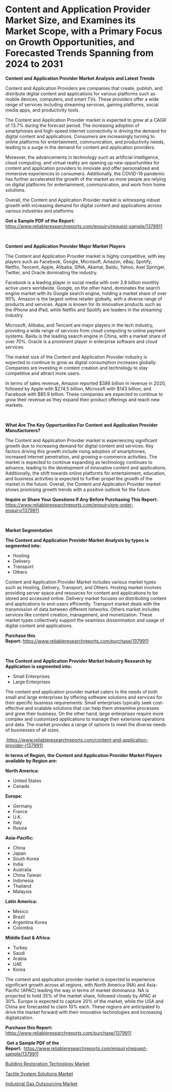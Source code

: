 <p><h1>Content and Application Provider Market Size, and Examines its Market Scope, with a Primary Focus on Growth Opportunities, and Forecasted Trends Spanning from 2024 to 2031</h1></p><p><strong>Content and Application Provider Market Analysis and Latest Trends</strong></p>
<p><p>Content and Application Providers are companies that create, publish, and distribute digital content and applications for various platforms such as mobile devices, computers, and smart TVs. These providers offer a wide range of services including streaming services, gaming platforms, social media apps, and productivity tools.</p><p>The Content and Application Provider market is expected to grow at a CAGR of 13.7% during the forecast period. The increasing adoption of smartphones and high-speed internet connectivity is driving the demand for digital content and applications. Consumers are increasingly turning to online platforms for entertainment, communication, and productivity needs, leading to a surge in the demand for content and application providers.</p><p>Moreover, the advancements in technology such as artificial intelligence, cloud computing, and virtual reality are opening up new opportunities for content and application providers to innovate and offer personalized and immersive experiences to consumers. Additionally, the COVID-19 pandemic has further accelerated the growth of the market as more people are relying on digital platforms for entertainment, communication, and work from home solutions.</p><p>Overall, the Content and Application Provider market is witnessing robust growth with increasing demand for digital content and applications across various industries and platforms.</p></p>
<p><strong>Get a Sample PDF of the Report:&nbsp;</strong> <a href="https://www.reliableresearchreports.com/enquiry/request-sample/1379911">https://www.reliableresearchreports.com/enquiry/request-sample/1379911</a></p>
<p>&nbsp;</p>
<p><strong>Content and Application Provider Major Market Players</strong></p>
<p><p>The Content and Application Provider market is highly competitive, with key players such as Facebook, Google, Microsoft, Amazon, eBay, Spotify, Netflix, Tencent, Apple, Alibaba, SINA, Akamai, Baidu, Yahoo, Axel Springer, Twitter, and Oracle dominating the industry. </p><p>Facebook is a leading player in social media with over 2.8 billion monthly active users worldwide. Google, on the other hand, dominates the search engine market with its Google search engine, holding a market share of over 90%. Amazon is the largest online retailer globally, with a diverse range of products and services. Apple is known for its innovative products such as the iPhone and iPad, while Netflix and Spotify are leaders in the streaming industry.</p><p>Microsoft, Alibaba, and Tencent are major players in the tech industry, providing a wide range of services from cloud computing to online payment systems. Baidu is the leading search engine in China, with a market share of over 70%. Oracle is a prominent player in enterprise software and cloud services.</p><p>The market size of the Content and Application Provider industry is expected to continue to grow as digital consumption increases globally. Companies are investing in content creation and technology to stay competitive and attract more users.</p><p>In terms of sales revenue, Amazon reported $386 billion in revenue in 2020, followed by Apple with $274.5 billion, Microsoft with $143 billion, and Facebook with $85.9 billion. These companies are expected to continue to grow their revenue as they expand their product offerings and reach new markets.</p></p>
<p>&nbsp;</p>
<p><strong>What Are The Key Opportunities For Content and Application Provider Manufacturers?</strong></p>
<p><p>The Content and Application Provider market is experiencing significant growth due to increasing demand for digital content and services. Key factors driving this growth include rising adoption of smartphones, increased internet penetration, and growing e-commerce activities. The market is expected to continue expanding as technology continues to advance, leading to the development of innovative content and applications. Additionally, the shift towards online platforms for entertainment, education, and business activities is expected to further propel the growth of the market in the future. Overall, the Content and Application Provider market shows promising growth trends with a positive outlook for the future.</p></p>
<p><strong>Inquire or Share Your Questions If Any Before Purchasing This Report:</strong> <a href="https://www.reliableresearchreports.com/enquiry/pre-order-enquiry/1379911">https://www.reliableresearchreports.com/enquiry/pre-order-enquiry/1379911</a></p>
<p>&nbsp;</p>
<p><strong>Market Segmentation</strong></p>
<p><strong>The Content and Application Provider Market Analysis by types is segmented into:</strong></p>
<p><ul><li>Hosting</li><li>Delivery</li><li>Transport</li><li>Others</li></ul></p>
<p><p>Content and Application Provider Market includes various market types such as Hosting, Delivery, Transport, and Others. Hosting market involves providing server space and resources for content and applications to be stored and accessed online. Delivery market focuses on distributing content and applications to end-users efficiently. Transport market deals with the transmission of data between different networks. Others market includes services like content creation, management, and monetization. These market types collectively support the seamless dissemination and usage of digital content and applications.</p></p>
<p><strong>Purchase this Report:&nbsp;</strong><a href="https://www.reliableresearchreports.com/purchase/1379911">https://www.reliableresearchreports.com/purchase/1379911</a></p>
<p>&nbsp;</p>
<p><strong>The Content and Application Provider Market Industry Research by Application is segmented into:</strong></p>
<p><ul><li>Small Enterprises</li><li>Large Enterprises</li></ul></p>
<p><p>The content and application provider market caters to the needs of both small and large enterprises by offering software solutions and services for their specific business requirements. Small enterprises typically seek cost-effective and scalable solutions that can help them streamline processes and grow their business. On the other hand, large enterprises require more complex and customized applications to manage their extensive operations and data. The market provides a range of options to meet the diverse needs of businesses of all sizes.</p></p>
<p><a href="https://www.reliableresearchreports.com/content-and-application-provider-r1379911">&nbsp;https://www.reliableresearchreports.com/content-and-application-provider-r1379911</a></p>
<p><strong>In terms of Region, the Content and Application Provider Market Players available by Region are:</strong></p>
<p>
    <p> <strong> North America: </strong>
        <ul>
            <li>United States</li>
            <li>Canada</li>
        </ul>
        </p> 
    <p> <strong> Europe: </strong>
        <ul>
            <li>Germany</li>
            <li>France</li>
            <li>U.K.</li>
            <li>Italy</li>
            <li>Russia</li>
        </ul>
        </p> 
    <p> <strong> Asia-Pacific: </strong>
        <ul>
            <li>China</li>
            <li>Japan</li>
            <li>South Korea</li>
            <li>India</li>
            <li>Australia</li>
            <li>China Taiwan</li>
            <li>Indonesia</li>
            <li>Thailand</li>
            <li>Malaysia</li>
        </ul>
        </p> 
    <p> <strong> Latin America: </strong>
        <ul>
            <li>Mexico</li>
            <li>Brazil</li>
            <li>Argentina Korea</li>
            <li>Colombia</li>
        </ul>
        </p> 
    <p> <strong> Middle East & Africa: </strong>
        <ul>
            <li>Turkey</li>
            <li>Saudi</li>
            <li>Arabia</li>
            <li>UAE</li>
            <li>Korea</li>
        </ul>
    </p>
    </p>
<p><p>The content and application provider market is expected to experience significant growth across all regions, with North America (NA) and Asia-Pacific (APAC) leading the way in terms of market dominance. NA is projected to hold 35% of the market share, followed closely by APAC at 30%. Europe is expected to capture 20% of the market, while the USA and China are forecasted to claim 10% each. These regions are anticipated to drive the market forward with their innovative technologies and increasing digitalization.</p></p>
<p><strong>Purchase this Report: </strong><a href="https://www.reliableresearchreports.com/purchase/1379911">https://www.reliableresearchreports.com/purchase/1379911</a></p>
<p>&nbsp;<strong>Get a Sample PDF of the Report:&nbsp;&nbsp;</strong><a href="https://www.reliableresearchreports.com/enquiry/request-sample/1379911">https://www.reliableresearchreports.com/enquiry/request-sample/1379911</a></p>
<p><strong></strong></p>
<p><p><a href="https://github.com/sifatuddin25/Market-Research-Report-List-1/blob/main/building-restoration-technology-market.md">Building Restoration Technology Market</a></p><p><a href="https://github.com/wrwgzwbr35/Market-Research-Report-List-1/blob/main/tactile-system-solutions-market.md">Tactile System Solutions Market</a></p><p><a href="https://github.com/mdhefjumiah/Market-Research-Report-List-1/blob/main/industrial-gas-outsourcing-market.md">Industrial Gas Outsourcing Market</a></p></p>